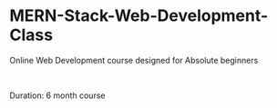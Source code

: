 # MERN-Stack-Web-Development-Class
Online Web Development course designed for Absolute beginners 

<br>

Duration: 6 month course <br>





